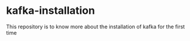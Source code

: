 # kafka-installation
This repository is to know more about the installation of kafka for the first time
